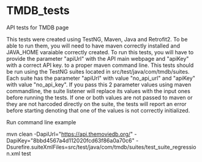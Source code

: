 # TMDB_tests
API tests for TMDB page

This tests were created using TestNG, Maven, Java and Retrofit2.
To be able to run them, you will need to have maven correctly installed and JAVA_HOME varaiable correctly created.
To run this tests, you will have to provide the parameter "apiUrl" with the API main webpage and "apiKey" with a correct API key.
to a proper maven command line.
This tests should be run using the TestNG suites located in src/test/java/com/tmdb/suites.
Each suite has the parameter "apiUrl" with value "no_api_url" and "apiKey" with value "no_api_key". If you pass this 2 parameter values using maven commandline, the suite listener will replace its values with the input ones before running the tests. If one or both values are not passed to maven or they are not harcoded directly on the suite, the tests will report an error before starting denoting that one of the values is not correctly initialized.

Run command line example

mvn clean -DapiUrl="https://api.themoviedb.org/" -DapiKey="8bbd4567a4d112020fcd63f86a0a70c6" -Dsurefire.suiteXmlFiles=src/test/java/com/tmdb/suites/test_suite_regression.xml test
